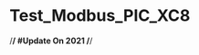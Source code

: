 # Test_Modbus_PIC_XC8
/**********************************************************/
#Update On 2021
/**********************************************************/
